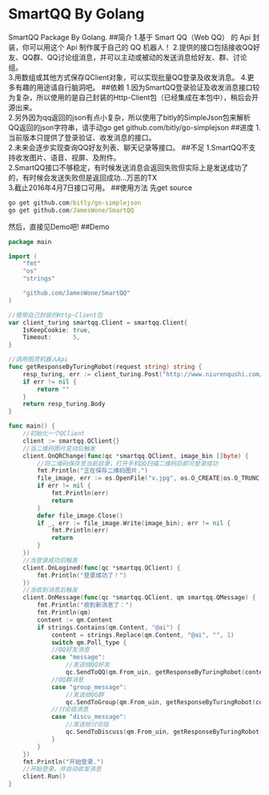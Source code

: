 # SmartQQ By Golang
SmartQQ Package By Golang.
##简介
1.基于 Smart QQ（Web QQ） 的 Api 封装，你可以用这个 Api 制作属于自己的 QQ 机器人！<be/>
2.提供的接口包括接收QQ好友、QQ群、QQ讨论组消息，并可以主动或被动的发送消息给好友、群、讨论组。<br/>
3.用数组或其他方式保存QClient对象，可以实现批量QQ登录及收发消息。
4.更多有趣的用途请自行脑洞吧。
##依赖
1.因为SmartQQ登录验证及收发消息接口较为复杂，所以使用的是自己封装的Http-Client包（已经集成在本包中），稍后会开源出来。<br/>
2.另外因为qq返回的json有点小复杂，所以使用了bitly的SimpleJson包来解析QQ返回的json字符串，请手动go get github.com/bitly/go-simplejson
##进度
1.当前版本只提供了登录验证、收发消息的接口。<br/>
2.未来会逐步实现查询QQ好友列表、聊天记录等接口。
##不足
1.SmartQQ不支持收发图片、语音、视屏、及附件。<br/>
2.SmartQQ接口不够稳定，有时候发送消息会返回失败但实际上是发送成功了的，有时候会发送失败但是返回成功...万恶的TX<br/>
3.截止2016年4月7日接口可用。
##使用方法
先get source
```cmd
go get github.com/bitly/go-simplejson
go get github.com/JamesWone/SmartQQ
```
然后，直接见Demo吧!
##Demo
```go
package main

import (
	"fmt"
	"os"
	"strings"

	"github.com/JamesWone/SmartQQ"
)

//使用自己封装的Http-Client包
var client_turing smartqq.Client = smartqq.Client{
	IsKeepCookie: true,
	Timeout:      5,
}

//调用图灵机器人Api
func getResponseByTuringRobot(request string) string {
	resp_turing, err := client_turing.Post("http://www.niurenqushi.com/app/simsimi/ajax.aspx", "txt="+request)
	if err != nil {
		return ""
	}
	return resp_turing.Body
}

func main() {
	//初始化一个QClient
	client := smartqq.QClient{}
	//当二维码图片变动后触发
	client.OnQRChange(func(qc *smartqq.QClient, image_bin []byte) {
		//将二维码保存至当前目录，打开手机QQ扫描二维码后即可登录成功
		fmt.Println("正在保存二维码图片.")
		file_image, err := os.OpenFile("v.jpg", os.O_CREATE|os.O_TRUNC|os.O_WRONLY, 0666)
		if err != nil {
			fmt.Println(err)
			return
		}
		defer file_image.Close()
		if _, err := file_image.Write(image_bin); err != nil {
			fmt.Println(err)
			return
		}
	})
	//当登录成功后触发
	client.OnLogined(func(qc *smartqq.QClient) {
		fmt.Println("登录成功了！")
	})
	//当收到消息后触发
	client.OnMessage(func(qc *smartqq.QClient, qm smartqq.QMessage) {
		fmt.Println("收到新消息了：")
		fmt.Println(qm)
		content := qm.Content
		if strings.Contains(qm.Content, "@ai") {
			content = strings.Replace(qm.Content, "@ai", "", 1)
			switch qm.Poll_type {
			//QQ好友消息
			case "message":
				//发送给QQ好友
				qc.SendToQQ(qm.From_uin, getResponseByTuringRobot(content)+"\n(by:ai)")
			//QQ群消息
			case "group_message":
				//发送给QQ群
				qc.SendToGroup(qm.From_uin, getResponseByTuringRobot(content)+"\n(by:ai)")
			//讨论组消息
			case "discu_message":
				//发送给讨论组
				qc.SendToDiscuss(qm.From_uin, getResponseByTuringRobot(content)+"\n(by:ai)")
			}
		}
	})
	fmt.Println("开始登录.")
	//开始登录，并自动收发消息
	client.Run()
}
```
